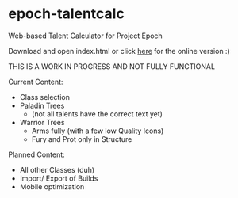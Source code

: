# epoch-talentcalc
Web-based Talent Calculator for Project Epoch

Download and open index.html or click <a href="https://preddath.github.io/epoch-talentcalc">here</a> for the online version :)

THIS IS A WORK IN PROGRESS AND NOT FULLY FUNCTIONAL

Current Content:
- Class selection
- Paladin Trees
  - (not all talents have the correct text yet)
- Warrior Trees
  - Arms fully (with a few low Quality Icons)
  - Fury and Prot only in Structure

Planned Content:
- All other Classes (duh)
- Import/ Export of Builds
- Mobile optimization
